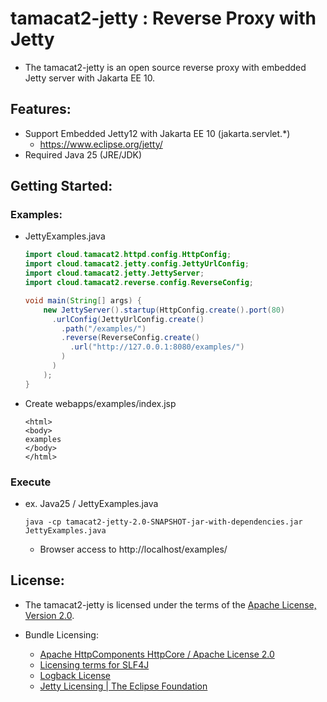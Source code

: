 # tamacat2-jetty : Reverse Proxy with Jetty
- The tamacat2-jetty is an open source reverse proxy with embedded Jetty server with Jakarta EE 10.

## Features:
- Support Embedded Jetty12 with Jakarta EE 10 (jakarta.servlet.*)
  - https://www.eclipse.org/jetty/
- Required Java 25 (JRE/JDK)

## Getting Started:

### Examples:
- JettyExamples.java
  ```java
  import cloud.tamacat2.httpd.config.HttpConfig;
  import cloud.tamacat2.jetty.config.JettyUrlConfig;
  import cloud.tamacat2.jetty.JettyServer;
  import cloud.tamacat2.reverse.config.ReverseConfig;

  void main(String[] args) {
      new JettyServer().startup(HttpConfig.create().port(80)
        .urlConfig(JettyUrlConfig.create()
          .path("/examples/")
          .reverse(ReverseConfig.create()
            .url("http://127.0.0.1:8080/examples/")
          )
        )
      );
  }
  ```

- Create webapps/examples/index.jsp
  ```
  <html>
  <body>
  examples
  </body>
  </html>
  ```

### Execute
- ex. Java25 / JettyExamples.java
  ```
  java -cp tamacat2-jetty-2.0-SNAPSHOT-jar-with-dependencies.jar JettyExamples.java
  ```
  - Browser access to http://localhost/examples/

## License:
- The tamacat2-jetty is licensed under the terms of the [Apache License, Version 2.0](https://github.com/tamacat-cloud/tamacat2/blob/main/LICENSE.txt).

- Bundle Licensing:
  - [Apache HttpComponents HttpCore / Apache License 2.0](https://www.apache.org/licenses/LICENSE-2.0)
  - [Licensing terms for SLF4J](http://www.slf4j.org/license.html)
  - [Logback License](https://logback.qos.ch/license.html)
  - [Jetty Licensing | The Eclipse Foundation](https://www.eclipse.org/jetty/licenses.php)
